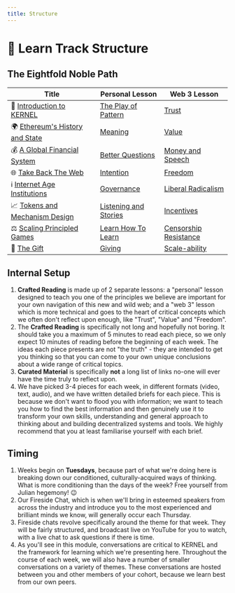 ```yaml
---
title: Structure
---
```


# 📖 Learn Track Structure

## The Eightfold Noble Path

Title | Personal Lesson | Web 3 Lesson | 
----- | --------        | -------      | 
🌠 [Introduction to KERNEL](../module-0)       | [The Play of Pattern](../module-0/play-of-pattern) | [Trust](../module-0/trust) |
🌍 [Ethereum's History and State](../module-1) | [Meaning](../module-1/meaning) | [Value](../module-1/value) |
💰 [A Global Financial System](../module-2)    | [Better Questions](../module-2/better-questions) | [Money and Speech](../module-2/money-speech) |
🌐 [Take Back The Web](../module-3)            | [Intention](../module-3/intention) | [Freedom](../module-3/freedom) |
ℹ️ [Internet Age Institutions](../module-4)    | [Governance](../module-4/governance) | [Liberal Radicalism](../module-4/liberal-radical) |
📈 [Tokens and Mechanism Design](../module-5)  | [Listening and Stories](../module-5/listening-stories) | [Incentives](../module-5/incentives) |
⚖️  [Scaling Principled Games](../module-6)     | [Learn How To Learn](../module-6/learn) | [Censorship Resistance](../module-6/censorship-resistance) |
🎁 [The Gift](../module-7)                     | [Giving](../module-7/giving) | [Scale-ability](../module-7/scale-ability) |

## Internal Setup

1. **Crafted Reading** is made up of 2 separate lessons: a "personal" lesson designed to teach you one of the principles we believe are important for your own navigation of this new and wild web; and a "web 3" lesson which is more technical and goes to the heart of critical concepts which we often don't reflect upon enough, like "Trust", "Value" and "Freedom".
2. The **Crafted Reading** is specifically not long and hopefully not boring. 
It should take you a maximum of 5 minutes to read each piece, so we only expect 10 minutes of reading before the beginning of each week. The ideas each piece presents are not "the truth" - they are intended to get you thinking so that you can come to your own unique conclusions about a wide range of critical topics.
3. **Curated Material** is specifically **not** a long list of links no-one will ever have the time truly to reflect upon. 
4. We have picked 3-4 pieces for each week, in different formats (video, text, audio), and we have written detailed briefs for each piece. This is because we don't want to flood you with information; we want to teach you how to find the best information and then genuinely use it to transform your own skills, understanding and general approach to thinking about and building decentralized systems and tools. We highly recommend that you at least familiarise yourself with each brief.

## Timing

1. Weeks begin on **Tuesdays**, because part of what we're doing here is breaking down our conditioned, culturally-acquired ways of thinking. What is more conditioning than the days of the week? Free yourself from Julian hegemony! 😉
2. Our Fireside Chat, which is when we'll bring in esteemed speakers from across the industry and introduce you to the most experienced and brilliant minds we know, will generally occur each Thursday.
3. Fireside chats revolve specifically around the theme for that week. They will be fairly structured, and broadcast live on YouTube for you to watch, with a live chat to ask questions if there is time.
4. As you'll see in this module, conversations are critical to KERNEL and the framework for learning which we're presenting here. Throughout the course of each week, we will also have a number of smaller conversations on a variety of themes. These conversations are hosted between you and other members of your cohort, because we learn best from our own peers.